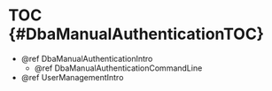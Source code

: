 TOC {#DbaManualAuthenticationTOC}
=================================

- @ref DbaManualAuthenticationIntro
  - @ref DbaManualAuthenticationCommandLine
- @ref UserManagementIntro
